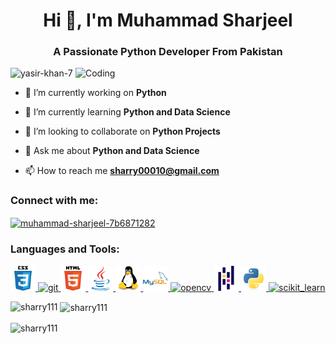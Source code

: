
<h1 align="center">Hi 👋, I'm Muhammad Sharjeel</h1>
<h3 align="center">A Passionate Python Developer From Pakistan</h3>
<img align="right" alt="Coding" width="400" src="https://images.unsplash.com/photo-1461749280684-dccba630e2f6?q=80&w=1469&auto=format&fit=crop&ixlib=rb-4.0.3&ixid=M3wxMjA3fDB8MHxwaG90by1wYWdlfHx8fGVufDB8fHx8fA%3D%3D">


<p align="left"> <img src="https://komarev.com/ghpvc/?username=yasir-khan-7&label=Profile%20views&color=0e75b6&style=flat" alt="yasir-khan-7" /> </p>

- 🔭 I’m currently working on **Python**

- 🌱 I’m currently learning **Python and Data Science**

- 👯 I’m looking to collaborate on **Python Projects**

- 💬 Ask me about **Python and Data Science**

- 📫 How to reach me **sharry00010@gmail.com**

<h3 align="left">Connect with me:</h3>
<p align="left">
<a href="https://linkedin.com/in/muhammad-sharjeel-7b6871282" target="blank"><img align="center" src="https://raw.githubusercontent.com/rahuldkjain/github-profile-readme-generator/master/src/images/icons/Social/linked-in-alt.svg" alt="muhammad-sharjeel-7b6871282" height="30" width="40" /></a>
</p>

<h3 align="left">Languages and Tools:</h3>
<p align="left"> <a href="https://www.w3schools.com/css/" target="_blank" rel="noreferrer"> <img src="https://raw.githubusercontent.com/devicons/devicon/master/icons/css3/css3-original-wordmark.svg" alt="css3" width="40" height="40"/> </a> <a href="https://git-scm.com/" target="_blank" rel="noreferrer"> <img src="https://www.vectorlogo.zone/logos/git-scm/git-scm-icon.svg" alt="git" width="40" height="40"/> </a> <a href="https://www.w3.org/html/" target="_blank" rel="noreferrer"> <img src="https://raw.githubusercontent.com/devicons/devicon/master/icons/html5/html5-original-wordmark.svg" alt="html5" width="40" height="40"/> </a> <a href="https://www.java.com" target="_blank" rel="noreferrer"> <img src="https://raw.githubusercontent.com/devicons/devicon/master/icons/java/java-original.svg" alt="java" width="40" height="40"/> </a> <a href="https://www.linux.org/" target="_blank" rel="noreferrer"> <img src="https://raw.githubusercontent.com/devicons/devicon/master/icons/linux/linux-original.svg" alt="linux" width="40" height="40"/> </a> <a href="https://www.mysql.com/" target="_blank" rel="noreferrer"> <img src="https://raw.githubusercontent.com/devicons/devicon/master/icons/mysql/mysql-original-wordmark.svg" alt="mysql" width="40" height="40"/> </a> <a href="https://opencv.org/" target="_blank" rel="noreferrer"> <img src="https://www.vectorlogo.zone/logos/opencv/opencv-icon.svg" alt="opencv" width="40" height="40"/> </a> <a href="https://pandas.pydata.org/" target="_blank" rel="noreferrer"> <img src="https://raw.githubusercontent.com/devicons/devicon/2ae2a900d2f041da66e950e4d48052658d850630/icons/pandas/pandas-original.svg" alt="pandas" width="40" height="40"/> </a> <a href="https://www.python.org" target="_blank" rel="noreferrer"> <img src="https://raw.githubusercontent.com/devicons/devicon/master/icons/python/python-original.svg" alt="python" width="40" height="40"/> </a> <a href="https://scikit-learn.org/" target="_blank" rel="noreferrer"> <img src="https://upload.wikimedia.org/wikipedia/commons/0/05/Scikit_learn_logo_small.svg" alt="scikit_learn" width="40" height="40"/> </a> </p>

<p><img align="left" src="https://github-readme-stats.vercel.app/api/top-langs?username=sharry111&show_icons=true&locale=en&layout=compact" alt="sharry111" /></p>

<p>&nbsp;<img align="center" src="https://github-readme-stats.vercel.app/api?username=sharry111&show_icons=true&locale=en" alt="sharry111" /></p>

<p><img align="center" src="https://github-readme-streak-stats.herokuapp.com/?user=sharry111&" alt="sharry111" /></p>
